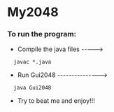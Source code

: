 # My2048
### To run the program:
  * Compile the java files -----> 
```
  javac *.java  
  ```
  * Run Gui2048 ---------------> 
```
  java Gui2048
  ```
  * Try to beat me and enjoy!!!
